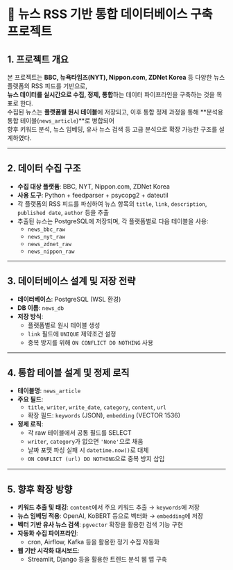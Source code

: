 # 📘 뉴스 RSS 기반 통합 데이터베이스 구축 프로젝트

## 1. 프로젝트 개요

본 프로젝트는 **BBC, 뉴욕타임즈(NYT), Nippon.com, ZDNet Korea** 등 다양한 뉴스 플랫폼의 RSS 피드를 기반으로,  
**뉴스 데이터를 실시간으로 수집, 정제, 통합**하는 데이터 파이프라인을 구축하는 것을 목표로 한다.  
수집된 뉴스는 **플랫폼별 원시 테이블**에 저장되고, 이후 통합 정제 과정을 통해 **분석용 통합 테이블(`news_article`)**로 병합되어  
향후 키워드 분석, 뉴스 임베딩, 유사 뉴스 검색 등 고급 분석으로 확장 가능한 구조를 설계하였다.

---

## 2. 데이터 수집 구조

- **수집 대상 플랫폼**: BBC, NYT, Nippon.com, ZDNet Korea  
- **사용 도구**: Python + feedparser + psycopg2 + dateutil  
- 각 플랫폼의 RSS 피드를 파싱하여 뉴스 항목의 `title`, `link`, `description`, `published date`, `author` 등을 추출  
- 추출된 뉴스는 PostgreSQL에 저장되며, 각 플랫폼별로 다음 테이블을 사용:
  - `news_bbc_raw`
  - `news_nyt_raw`
  - `news_zdnet_raw`
  - `news_nippon_raw`

---

## 3. 데이터베이스 설계 및 저장 전략

- **데이터베이스**: PostgreSQL (WSL 환경)
- **DB 이름**: `news_db`
- **저장 방식**:
  - 플랫폼별로 원시 테이블 생성
  - `link` 필드에 `UNIQUE` 제약조건 설정
  - 중복 방지를 위해 `ON CONFLICT DO NOTHING` 사용

---

## 4. 통합 테이블 설계 및 정제 로직

- **테이블명**: `news_article`
- **주요 필드**:
  - `title`, `writer`, `write_date`, `category`, `content`, `url`
  - 확장 필드: `keywords` (JSON), `embedding` (VECTOR 1536)
- **정제 로직**:
  - 각 raw 테이블에서 공통 필드를 SELECT
  - `writer`, `category`가 없으면 `'None'`으로 채움
  - 날짜 포맷 파싱 실패 시 `datetime.now()`로 대체
  - `ON CONFLICT (url) DO NOTHING`으로 중복 방지 삽입

---

## 5. 향후 확장 방향

- **키워드 추출 및 태깅**: `content`에서 주요 키워드 추출 → `keywords`에 저장
- **뉴스 임베딩 적용**: OpenAI, KoBERT 등으로 벡터화 → `embedding`에 저장
- **벡터 기반 유사 뉴스 검색**: `pgvector` 확장을 활용한 검색 기능 구현
- **자동화 수집 파이프라인**:
  - cron, Airflow, Kafka 등을 활용한 정기 수집 자동화
- **웹 기반 시각화 대시보드**:
  - Streamlit, Django 등을 활용한 트렌드 분석 웹 앱 구축
